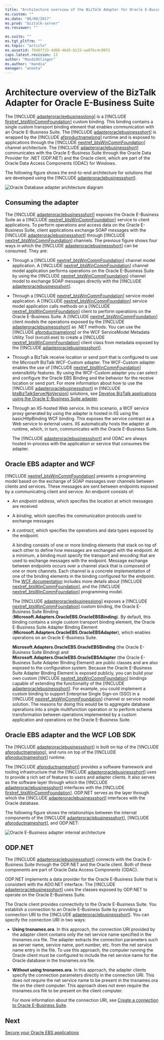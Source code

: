```yaml
---
title: "Architecture overview of the BizTalk Adapter for Oracle E-Business Suite | Microsoft Docs"
ms.custom: ""
ms.date: "06/08/2017"
ms.prod: "biztalk-server"
ms.reviewer: ""

ms.suite: ""
ms.tgt_pltfrm: ""
ms.topic: "article"
ms.assetid: f840ff23-4d68-4bd3-b115-aa87bc4c99f2
caps.latest.revision: 13
author: "MandiOhlinger"
ms.author: "mandia"
manager: "anneta"
---
```

# Architecture overview of the BizTalk Adapter for Oracle E-Business Suite
The [!INCLUDE [adapteroracleebusinesslong](../../includes/adapteroracleebusinesslong-md.md)] is a [!INCLUDE [firstref_btsWinCommFoundation](../../includes/firstref-btswincommfoundation-md.md)] custom binding. This binding contains a single custom transport binding element that enables communication with an Oracle E-Business Suite. The [!INCLUDE [adapteroraclebusinessshort](../../includes/adapteroraclebusinessshort-md.md)] is wrapped by the [!INCLUDE [afproductnamelong](../../includes/afproductnamelong-md.md)] runtime and is exposed to applications through the [!INCLUDE [nextref_btsWinCommFoundation](../../includes/nextref-btswincommfoundation-md.md)] channel architecture. The [!INCLUDE [adapteroraclebusinessshort](../../includes/adapteroraclebusinessshort-md.md)] communicates with the Oracle E-Business Suite through the Oracle Data Provider for .NET (ODP.NET) and the Oracle client, which are part of the Oracle Data Access Components (ODAC) for Windows.  
  
 The following figure shows the end-to-end architecture for solutions that are developed using the [!INCLUDE [adapteroraclebusinessshort](../../includes/adapteroraclebusinessshort-md.md)].  
  
 ![Oracle Database adapter architecture diagram](../../adapters-and-accelerators/adapter-oracle-ebs/media/967bc4a5-852b-479e-8ef0-941773f5991f.gif "967bc4a5-852b-479e-8ef0-941773f5991f")  
  
## Consuming the adapter  
 The [!INCLUDE [adapteroraclebusinessshort](../../includes/adapteroraclebusinessshort-md.md)] exposes the Oracle E-Business Suite as a [!INCLUDE [nextref_btsWinCommFoundation](../../includes/nextref-btswincommfoundation-md.md)] service to client applications. To perform operations and access data on the Oracle E-Business Suite, client applications exchange SOAP messages with the [!INCLUDE [adapteroraclebusinessshort](../../includes/adapteroraclebusinessshort-md.md)] through [!INCLUDE [nextref_btsWinCommFoundation](../../includes/nextref-btswincommfoundation-md.md)] channels. The previous figure shows four ways in which the [!INCLUDE [adapteroraclebusinessshort](../../includes/adapteroraclebusinessshort-md.md)] can be consumed. They are:   
  
- Through a [!INCLUDE [nextref_btsWinCommFoundation](../../includes/nextref-btswincommfoundation-md.md)] channel model application. A [!INCLUDE [nextref_btsWinCommFoundation](../../includes/nextref-btswincommfoundation-md.md)] channel model application performs operations on the Oracle E-Business Suite by using the [!INCLUDE [nextref_btsWinCommFoundation](../../includes/nextref-btswincommfoundation-md.md)] channel model to exchange SOAP messages directly with the [!INCLUDE [adapteroraclebusinessshort](../../includes/adapteroraclebusinessshort-md.md)].  
  
- Through a [!INCLUDE [nextref_btsWinCommFoundation](../../includes/nextref-btswincommfoundation-md.md)] service model application. A [!INCLUDE [nextref_btsWinCommFoundation](../../includes/nextref-btswincommfoundation-md.md)] service model application calls methods on a [!INCLUDE [nextref_btsWinCommFoundation](../../includes/nextref-btswincommfoundation-md.md)] client to perform operations on the Oracle E-Business Suite. A [!INCLUDE [nextref_btsWinCommFoundation](../../includes/nextref-btswincommfoundation-md.md)] client models the operations exposed by the [!INCLUDE [adapteroraclebusinessshort](../../includes/adapteroraclebusinessshort-md.md)] as .NET methods. You can use the [!INCLUDE [afproductnamelong](../../includes/afproductnamelong-md.md)] or the WCF ServiceModel Metadata Utility Tool (svcutil.exe) to create a [!INCLUDE [nextref_btsWinCommFoundation](../../includes/nextref-btswincommfoundation-md.md)] client class from metadata exposed by the [!INCLUDE [adapteroraclebusinessshort](../../includes/adapteroraclebusinessshort-md.md)].  
  
- Through a BizTalk receive location or send port that is configured to use the Microsoft BizTalk WCF-Custom adapter. The WCF-Custom adapter enables the use of [!INCLUDE [nextref_btsWinCommFoundation](../../includes/nextref-btswincommfoundation-md.md)] extensibility features. By using the WCF-Custom adapter you can select and configure the Oracle EBS Binding and the behavior for the receive location or send port. For more information about how to use the [!INCLUDE [adapteroraclebusinessshort](../../includes/adapteroraclebusinessshort-md.md)] in [!INCLUDE [btsBizTalkServerNoVersion](../../includes/btsbiztalkservernoversion-md.md)] solutions, see [Develop BizTalk applications using the Oracle E-Business Suite adapter](../../adapters-and-accelerators/adapter-oracle-ebs/develop-biztalk-applications-using-the-oracle-e-business-suite-adapter.md).  
  
- Through an IIS-hosted Web service. In this scenario, a WCF service proxy generated by using the adapter is hosted in IIS using the basicHttpBinding WCF binding. This exposes the service contract as a Web service to external users. IIS automatically hosts the adapter at runtime, which, in turn, communicates with the Oracle E-Business Suite.  
  
  The [!INCLUDE [adapteroraclebusinessshort](../../includes/adapteroraclebusinessshort-md.md)] and ODAC are always hosted in-process with the application or service that consumes the adapter.  
  
## Oracle EBS adapter and WCF  
 [!INCLUDE [nextref_btsWinCommFoundation](../../includes/nextref-btswincommfoundation-md.md)] presents a programming model based on the exchange of SOAP messages over channels between clients and services. These messages are sent between endpoints exposed by a communicating client and service. An endpoint consists of:  
  
- An *endpoint address*, which specifies the location at which messages are received  
  
- A *binding*, which specifies the communication protocols used to exchange messages  
  
- A *contract*, which specifies the operations and data types exposed by the endpoint.  
  
  A binding consists of one or more binding elements that stack on top of each other to define how messages are exchanged with the endpoint. At a minimum, a binding must specify the transport and encoding that are used to exchange messages with the endpoint. Message exchange between endpoints occurs over a channel stack that is composed of one or more channels. Each channel is a concrete implementation of one of the binding elements in the binding configured for the endpoint. The [WCF documentation](http://go.microsoft.com/fwlink/?LinkID=196850) includes more details about [!INCLUDE [nextref_btsWinCommFoundation](../../includes/nextref-btswincommfoundation-md.md)], and the [!INCLUDE [nextref_btsWinCommFoundation](../../includes/nextref-btswincommfoundation-md.md)] programming model.  
  
  The [!INCLUDE [adapteroracleebusinesslong](../../includes/adapteroracleebusinesslong-md.md)] exposes a [!INCLUDE [nextref_btsWinCommFoundation](../../includes/nextref-btswincommfoundation-md.md)] custom binding, the Oracle E-Business Suite Binding (<strong>Microsoft.Adapters.OracleEBS.OracleEBSBinding</strong>). By default, this binding contains a single custom transport binding element, the Oracle E-Business Suite Adapter Binding Element (<strong>Microsoft.Adapters.OracleEBS.OracleEBSAdapter</strong>), which enables operations on an Oracle E-Business Suite.  
  
  <strong>Microsoft.Adapters.OracleEBS.OracleEBSBinding</strong> (the Oracle E-Business Suite Binding) and <strong>Microsoft.Adapters.OracleEBS.OracleEBSAdapter</strong> (the Oracle E-Business Suite Adapter Binding Element) are public classes and are also exposed to the configuration system. Because the Oracle E-Business Suite Adapter Binding Element is exposed publicly, you can build your own custom [!INCLUDE [nextref_btsWinCommFoundation](../../includes/nextref-btswincommfoundation-md.md)] bindings capable of extending the functionality of the [!INCLUDE [adapteroraclebusinessshort](../../includes/adapteroraclebusinessshort-md.md)]. For example, you could implement a custom binding to support Enterprise Single Sign-on (SSO) in a [!INCLUDE [nextref_btsWinCommFoundation](../../includes/nextref-btswincommfoundation-md.md)] channel or service model solution. The reasons for doing this would be to aggregate database operations into a single multifunction operation or to perform schema transformation between operations implemented by a custom application and operations on the Oracle E-Business Suite.  

## Oracle EBS adapter and the WCF LOB SDK
 
 The [!INCLUDE [adapteroraclebusinessshort](../../includes/adapteroraclebusinessshort-md.md)] is built on top of the [!INCLUDE [afproductnamelong](../../includes/afproductnamelong-md.md)], and runs on top of the [!INCLUDE [afproductnameshort](../../includes/afproductnameshort-md.md)] runtime. 


The [!INCLUDE [afproductnameshort](../../includes/afproductnameshort-md.md)] provides a software framework and tooling infrastructure that the [!INCLUDE [adapteroraclebusinessshort](../../includes/adapteroraclebusinessshort-md.md)] uses to provide a rich set of features to users and adapter clients.  It also serves as the software layer through which the [!INCLUDE [adapteroraclebusinessshort](../../includes/adapteroraclebusinessshort-md.md)] interfaces with the [!INCLUDE [firstref_btsWinCommFoundation](../../includes/firstref-btswincommfoundation-md.md)]. ODP.NET serves as the layer through which the [!INCLUDE [adapteroraclebusinessshort](../../includes/adapteroraclebusinessshort-md.md)] interfaces with the Oracle database. 

The following figure shows the relationships between the internal components of the [!INCLUDE [adapteroraclebusinessshort](../../includes/adapteroraclebusinessshort-md.md)], [!INCLUDE [afproductnameshort](../../includes/afproductnameshort-md.md)], and ODP.NET:  
  
 ![Oracle E&#45;Business adapter internal architecture](../../adapters-and-accelerators/adapter-oracle-ebs/media/bts-oracleebs-architecture-internalc.gif "bts_OracleEBS_Architecture_Internalc")  
  
## ODP.NET  
 The [!INCLUDE [adapteroraclebusinessshort](../../includes/adapteroraclebusinessshort-md.md)] connects with the Oracle E-Business Suite through the ODP.NET and the Oracle client. Both of these components are part of Oracle Data Access Components (ODAC).  
  
 ODP.NET implements a data provider for the Oracle E-Business Suite that is consistent with the ADO.NET interface. The [!INCLUDE [adapteroraclebusinessshort](../../includes/adapteroraclebusinessshort-md.md)] uses the classes exposed by ODP.NET to operate on the Oracle E-Business Suite.  
  
 The Oracle client provides connectivity to the Oracle E-Business Suite. You establish a connection to an Oracle E-Business Suite by providing a connection URI to the [!INCLUDE [adapteroraclebusinessshort](../../includes/adapteroraclebusinessshort-md.md)]. You can specify the connection URI in two ways:  
  
- **Using tnsnames.ora**. In this approach, the connection URI provided by the adapter client contains only the net service name specified in the tnsnames.ora file. The adapter extracts the connection parameters such as server name, service name, port number, etc. from the net service name entry in the file. To use this approach, the computer running the Oracle client must be configured to include the net service name for the Oracle database in the tnsnames.ora file.  
  
- **Without using tnsnames.ora**. In this approach, the adapter clients specify the connection parameters directly in the connection URI. This does not require the net service name to be present in the tnsnames.ora file on the client computer. This approach does not even require the tnsnames.ora file to be present on the client computer.  
  
  For more information about the connection URI, see [Create a connection to Oracle E-Business Suite](../../adapters-and-accelerators/adapter-oracle-ebs/create-a-connection-to-oracle-e-business-suite.md).  
  
## Next
[Secure your Oracle EBS applications](../../adapters-and-accelerators/adapter-oracle-ebs/secure-your-oracle-ebs-applications.md)